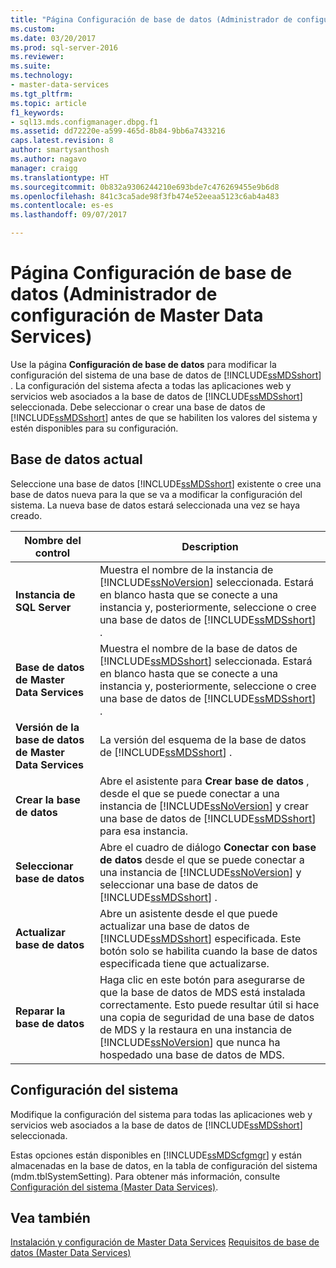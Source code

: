 ```yaml
---
title: "Página Configuración de base de datos (Administrador de configuración de Master Data Services) | Microsoft Docs"
ms.custom: 
ms.date: 03/20/2017
ms.prod: sql-server-2016
ms.reviewer: 
ms.suite: 
ms.technology:
- master-data-services
ms.tgt_pltfrm: 
ms.topic: article
f1_keywords:
- sql13.mds.configmanager.dbpg.f1
ms.assetid: dd72220e-a599-465d-8b84-9bb6a7433216
caps.latest.revision: 8
author: smartysanthosh
ms.author: nagavo
manager: craigg
ms.translationtype: HT
ms.sourcegitcommit: 0b832a9306244210e693bde7c476269455e9b6d8
ms.openlocfilehash: 841c3ca5ade98f3fb474e52eeaa5123c6ab4a483
ms.contentlocale: es-es
ms.lasthandoff: 09/07/2017

---
```

# <a name="database-configuration-page-master-data-services-configuration-manager"></a>Página Configuración de base de datos (Administrador de configuración de Master Data Services)
  Use la página **Configuración de base de datos** para modificar la configuración del sistema de una base de datos de [!INCLUDE[ssMDSshort](../includes/ssmdsshort-md.md)] . La configuración del sistema afecta a todas las aplicaciones web y servicios web asociados a la base de datos de [!INCLUDE[ssMDSshort](../includes/ssmdsshort-md.md)] seleccionada. Debe seleccionar o crear una base de datos de [!INCLUDE[ssMDSshort](../includes/ssmdsshort-md.md)] antes de que se habiliten los valores del sistema y estén disponibles para su configuración.  
  
## <a name="current-database"></a>Base de datos actual  
 Seleccione una base de datos [!INCLUDE[ssMDSshort](../includes/ssmdsshort-md.md)] existente o cree una base de datos nueva para la que se va a modificar la configuración del sistema. La nueva base de datos estará seleccionada una vez se haya creado.  
  
|Nombre del control|Description|  
|------------------|-----------------|  
|**Instancia de SQL Server**|Muestra el nombre de la instancia de [!INCLUDE[ssNoVersion](../includes/ssnoversion-md.md)] seleccionada. Estará en blanco hasta que se conecte a una instancia y, posteriormente, seleccione o cree una base de datos de [!INCLUDE[ssMDSshort](../includes/ssmdsshort-md.md)] .|  
|**Base de datos de Master Data Services**|Muestra el nombre de la base de datos de [!INCLUDE[ssMDSshort](../includes/ssmdsshort-md.md)] seleccionada. Estará en blanco hasta que se conecte a una instancia y, posteriormente, seleccione o cree una base de datos de [!INCLUDE[ssMDSshort](../includes/ssmdsshort-md.md)] .|  
|**Versión de la base de datos de Master Data Services**|La versión del esquema de la base de datos de [!INCLUDE[ssMDSshort](../includes/ssmdsshort-md.md)] .|  
|**Crear la base de datos**|Abre el asistente para **Crear base de datos** , desde el que se puede conectar a una instancia de [!INCLUDE[ssNoVersion](../includes/ssnoversion-md.md)] y crear una base de datos de [!INCLUDE[ssMDSshort](../includes/ssmdsshort-md.md)] para esa instancia.|  
|**Seleccionar base de datos**|Abre el cuadro de diálogo **Conectar con base de datos** desde el que se puede conectar a una instancia de [!INCLUDE[ssNoVersion](../includes/ssnoversion-md.md)] y seleccionar una base de datos de [!INCLUDE[ssMDSshort](../includes/ssmdsshort-md.md)] .|  
|**Actualizar base de datos**|Abre un asistente desde el que puede actualizar una base de datos de [!INCLUDE[ssMDSshort](../includes/ssmdsshort-md.md)] especificada. Este botón solo se habilita cuando la base de datos especificada tiene que actualizarse.|  
|**Reparar la base de datos**|Haga clic en este botón para asegurarse de que la base de datos de MDS está instalada correctamente. Esto puede resultar útil si hace una copia de seguridad de una base de datos de MDS y la restaura en una instancia de [!INCLUDE[ssNoVersion](../includes/ssnoversion-md.md)] que nunca ha hospedado una base de datos de MDS.|  
  
## <a name="system-settings"></a>Configuración del sistema  
 Modifique la configuración del sistema para todas las aplicaciones web y servicios web asociados a la base de datos de [!INCLUDE[ssMDSshort](../includes/ssmdsshort-md.md)] seleccionada.  
  
 Estas opciones están disponibles en [!INCLUDE[ssMDScfgmgr](../includes/ssmdscfgmgr-md.md)] y están almacenadas en la base de datos, en la tabla de configuración del sistema (mdm.tblSystemSetting). Para obtener más información, consulte [Configuración del sistema &#40;Master Data Services&#41;](../master-data-services/system-settings-master-data-services.md).  
  
## <a name="see-also"></a>Vea también  
[Instalación y configuración de Master Data Services](../master-data-services/master-data-services-installation-and-configuration.md) [Requisitos de base de datos &#40;Master Data Services&#41;](../master-data-services/install-windows/database-requirements-master-data-services.md)  
  
  

